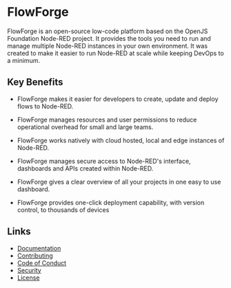 # FlowForge

FlowForge is an open-source low-code platform based on the OpenJS Foundation Node-RED
project. It provides the tools you need to run and manage multiple Node-RED instances
in your own environment. It was created to make it easier to run Node-RED at scale while keeping DevOps to a minimum.

## Key Benefits

* FlowForge makes it easier for developers to create, update and deploy flows to Node-RED.

* FlowForge manages resources and user permissions to reduce operational overhead for small and large teams.

* FlowForge works natively with cloud hosted, local and edge instances of Node-RED.

* FlowForge manages secure access to Node-RED's interface, dashboards and APIs created within Node-RED.

* FlowForge gives a clear overview of all your projects in one easy to use dashboard.

* FlowForge provides one-click deployment capability, with version control, to thousands of devices
## Links

- [Documentation](https://github.com/flowforge/flowforge/blob/main/docs/README.md)
- [Contributing](https://github.com/flowforge/flowforge/blob/main/CONTRIBUTING.md)
- [Code of Conduct](https://github.com/flowforge/flowforge/blob/main/CODE_OF_CONDUCT.md)
- [Security](https://github.com/flowforge/flowforge/blob/main/SECURITY.md)
- [License](https://github.com/flowforge/flowforge/blob/main/LICENSE)
